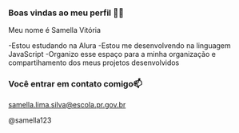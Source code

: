 ### Boas vindas ao meu perfil 🏐🖤

Meu nome é Samella Vitória 

-Estou estudando na Alura
-Estou me desenvolvendo na linguagem JavaScript
-Organizo esse espaço para a minha organização e compartihamento dos meus projetos desenvolvidos

### Você entrar em contato comigo📫

samella.lima.silva@escola.pr.gov.br

@samella123
